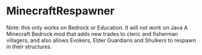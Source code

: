 # MinecraftRespawner
Note: this only works on Bedrock or Education. It will not work on Java
A Minecraft Bedrock mod that adds new trades to cleric and fisherman villagers, and also allows Evokers, Elder Guardians and Shulkers to respawn in their structures.
